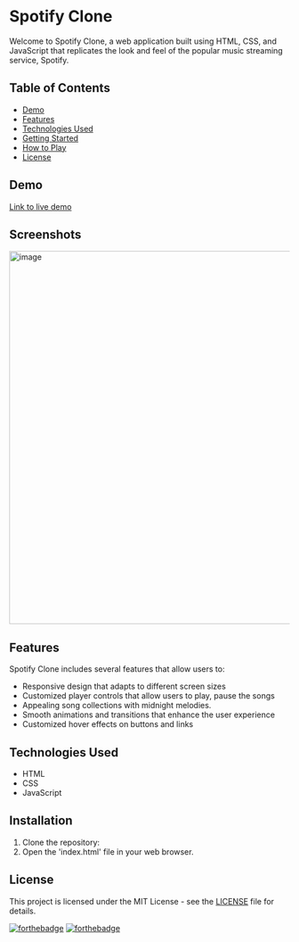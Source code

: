 # Spotify Clone 

Welcome to Spotify Clone, a web application built using HTML, CSS, and JavaScript that replicates the look and feel of the popular music streaming service, Spotify.

## Table of Contents
- [Demo](#demo)
- [Features](#features)
- [Technologies Used](#technologies-used)
- [Getting Started](#getting-started)
- [How to Play](#how-to-play)
- [License](#license)

## Demo
[Link to live demo](https://harshitverma-1701.github.io/spotify-clone/)

## Screenshots
<img width="669" alt="image" src="https://user-images.githubusercontent.com/129729291/230731311-4b32fdf8-e8f7-4dff-9f93-4139afcc8f38.png">

## Features
Spotify Clone includes several features that allow users to:
- Responsive design that adapts to different screen sizes
- Customized player controls that allow users to play, pause the songs
- Appealing song collections with midnight melodies.
- Smooth animations and transitions that enhance the user experience
- Customized hover effects on buttons and links


## Technologies Used
- HTML
- CSS
- JavaScript

## Installation
1. Clone the repository:
2. Open the 'index.html' file in your web browser.

## License
This project is licensed under the MIT License - see the [LICENSE](LICENSE) file for details.

[![forthebadge](https://forthebadge.com/images/badges/made-with-javascript.svg)](https://forthebadge.com)
[![forthebadge](https://forthebadge.com/images/badges/built-with-love.svg)](https://forthebadge.com)
